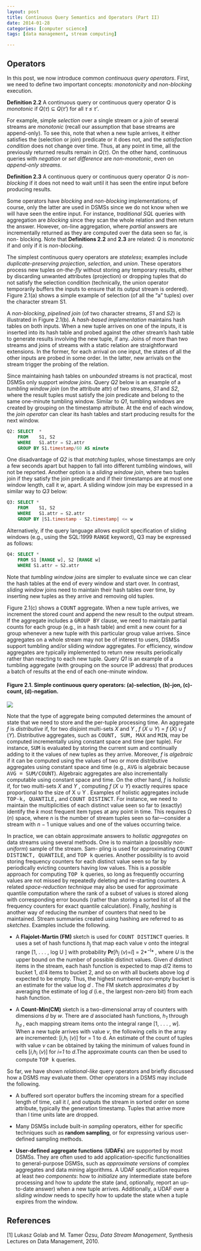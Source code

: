 ```yaml
---
layout: post
title: Continuous Query Semantics and Operators (Part II)
date: 2014-01-28
categories: [computer science]
tags: [data management, stream computing]

---
```


Operators
---
In this post, we now introduce common *continuous query operators*. First, we need to define two important concepts: *monotonicity* and *non-blocking* execution.
**Definition 2.2** A continuous query or continuous query operator *Q* is *monotonic* if *Q*(*τ*) ⊆ *Q*(*τ′*) for all *τ ≤ τ′*.  
For example, simple *selection* over a single stream or a *join* of several streams are *monotonic* (recall our assumption that base streams are append-only). To see this, note that when a new tuple arrives, it either satisfies the (selection or join) predicate or it does not, and the *satisfaction condition* does not change over time. Thus, at any point in time, all the previously returned results remain in *Q*(*τ*). On the other hand, continuous queries with *negation* or *set difference* are *non-monotonic*, even on *append-only streams*.  
**Definition 2.3** A continuous query or continuous query operator *Q* is *non-blocking* if it does not need to wait until it has seen the entire input before producing results.  
Some operators have *blocking* and *non-blocking* implementations; of course, only the latter are used in DSMSs since we do not know when we will have seen the entire input. For instance, *traditional SQL* queries with aggregation are *blocking* since they scan the whole relation and then return the answer. However, on-line aggregation, where *partial* answers are incrementally returned as they are computed over the data seen so far, is non- blocking. Note that **Definitions 2.2** and **2.3** are related: *Q* is *monotonic* if and only if it is *non-blocking*.  
The simplest continuous query operators are *stateless*; examples include *duplicate-preserving projection*, *selection*, and *union*. These operators process new tuples *on-the-fly* without storing any temporary results, either by discarding unwanted attributes (projection) or dropping tuples that do not satisfy the selection condition (technically, the union operator temporarily buffers the inputs to ensure that its output stream is ordered). Figure 2.1(a) shows a simple example of selection (of all the “a” tuples) over the character stream S1.
A *non-blocking*, *pipelined join* (of two character streams, *S1* and *S2*)  is illustrated in Figure 2.1(b). A *hash-based implementation* maintains hash tables on both inputs. When a new tuple arrives on one of the inputs, it is inserted into its hash table and probed against the other stream’s hash table to generate results involving the new tuple, if any. Joins of more than two streams and joins of streams with a static relation are straightforward extensions. In the former, for each arrival on one input, the states of all the other inputs are probed in some order. In the latter, new arrivals on the stream trigger the probing of the relation.
Since maintaining hash tables on *unbounded* streams is not practical, most DSMSs only support *window joins*. Query *Q2* below is an example of a *tumbling window join* (on the attribute attr) of two streams, *S1* and *S2*, where the result tuples must satisfy the join predicate and belong to the same one-minute tumbling window. Similar to *Q1*, tumbling windows are created by grouping on the timestamp attribute. At the end of each window, the *join operator* can clear its hash tables and start producing results for the next window.
```sql
Q2: SELECT	* 
	FROM	S1, S2    WHERE	S1.attr = S2.attr    GROUP BY S1.timestamp/60 AS minute
```One disadvantage of *Q2* is that *matching tuples*, whose timestamps are only a few seconds apart but happen to fall into different tumbling windows, will not be reported. Another option is a *sliding window join*, where two tuples join if they satisfy the join predicate and if their timestamps are at most one window length, call it *w*, apart. A sliding window join may be expressed in a similar way to *Q3* below:
```sqlQ3: SELECT *
	FROM	S1, S2    WHERE	S1.attr = S2.attr    GROUP BY |S1.timestamp - S2.timestamp| <= w```
Alternatively, if the query language allows explicit specification of sliding windows (e.g., using the SQL:1999 <tt class="literal">RANGE</tt> keyword), Q3 may be expressed as follows:```sqlQ4: SELECT *	FROM S1 [RANGE w], S2 [RANGE w] 	WHERE S1.attr = S2.attr
```Note that *tumbling window joins* are simpler to evaluate since we can clear the hash tables at the end of every window and start over. In contrast, *sliding window* joins need to maintain their hash tables over time, by inserting new tuples as they arrive and removing old tuples.
Figure 2.1(c) shows a <tt class="literal">COUNT</tt> aggregate. When a new tuple arrives, we increment the stored count and append the new result to the output stream. If the aggregate includes a <tt class="literal">GROUP BY</tt> clause, we need to maintain partial counts for each group (e.g., in a hash table) and emit a new count for a group whenever a new tuple with this particular group value arrives. Since aggregates on a whole stream may not be of interest to users, DSMSs support tumbling and/or sliding window aggregates. For efficiency, window aggregates are typically implemented to return new results periodically rather than reacting to each new tuple. Query *Q1* is an example of a tumbling aggregate (with grouping on the source IP address) that produces a batch of results at the end of each one-minute window. #### Figure 2.1. Simple continuous query operators: (a)-selection, (b)-jon, (c)-count, (d)-negation.
![](http://sungsoo.github.com/images/query-operators.png) 
Note that the type of aggregate being computed determines the amount of state that we need to store and the per-tuple processing time. An aggregate *f* is *distributive* if, for two disjoint multi-sets *X* and *Y* , *f* (*X* ∪ *Y*) = *f* (*X*) ∪ *f* (*Y*). Distributive aggregates, such as <tt class="literal">COUNT, SUM, MAX</tt> and <tt class="literal">MIN</tt>, may be computed incrementally using constant space and time (per tuple). For instance, <tt class="literal">SUM</tt> is evaluated by storing the current sum and continually adding to it the values of new tuples as they arrive. Moreover, *f* is *algebraic* if it can be computed using the values of two or more distributive aggregates using constant space and time (e.g., <tt class="literal">AVG</tt> is algebraic because <tt class="literal">AVG = SUM/COUNT</tt>). Algebraic aggregates are also incrementally computable using constant space and time. On the other hand, *f* is *holistic* if, for two multi-sets *X* and *Y* , computing *f* (*X* ∪ *Y*) exactly requires space proportional to the size of X ∪ Y . Examples of holistic aggregates include <tt class="literal">TOP-k, QUANTILE,</tt> and <tt class="literal">COUNT DISTINCT</tt>. For instance, we need to maintain the multiplicities of each distinct value seen so far to (exactly) identify the *k* most frequent item types at any point in time. This requires Ω (*n*) space, where *n* is the number of stream tuples seen so far—consider a stream with *n* − 1 unique values and one of the values occurring twice.

In practice, we can obtain approximate answers to *holistic aggregates* on data streams using several methods. One is to maintain a (possibly *non-uniform*) sample of the stream. Sam- pling is used for approximating <tt class="literal">COUNT DISTINCT, QUANTILE</tt>, and <tt class="literal">TOP k</tt> queries. Another possibility is to avoid storing frequency counters for each distinct value seen so far by periodically evicting counters having low values. This is a possible approach for computing <tt class="literal">TOP k</tt> queries, so long as frequently occurring values are not missed by repeatedly deleting and re-starting counters. A related *space-reduction technique* may also be used for approximate quantile computation where the rank of a subset of values is stored along with corresponding error bounds (rather than storing a sorted list of all the frequency counters for exact quantile calculation). Finally, *hashing* is another way of reducing the number of counters that need to be maintained. Stream summaries created using hashing are referred to as *sketches*. Examples include the following.  

* A **Flajolet-Martin (FM)** sketch is used for <tt class="literal">COUNT DISTINCT</tt> queries. It uses a set of hash functions *h<sub>j</sub>* that map each value v onto the integral range [1, . . . , log U ] with probability **Pr**[*h<sub>j</sub>* (*v*)=*l*] = 2*<sup>−l</sup>* , where *U* is the upper bound on the number of possible distinct values. Given *d* distinct items in the stream, each hash function is expected to map *d*/2 items to bucket 1, *d*/4 items to bucket 2, and so on with all buckets above log *d* expected to be empty. Thus, the highest numbered non-empty bucket is an estimate for the value log *d* . The FM sketch approximates *d* by averaging the estimate of log *d* (i.e., the largest non-zero bit) from each hash function.

* A **Count-Min(CM)** sketch is a two-dimensional array of counters with dimensions *d* by *w*. There are *d* associated hash functions, *h<sub>1</sub>*  through *h<sub>d</sub>*  , each mapping stream items onto the integral range [1, . . . , *w*]. When a new tuple arrives with value *v*, the following cells in the array are incremented: [*i*,*h<sub>i</sub>* (*v*)] for = 1 to d. An estimate of the count of tuples with value *v* can be obtained by taking the minimum of values found in cells [*i*,*h<sub>i</sub>* (*v*)] for *i=1* to *d*.The approximate counts can then be used to compute <tt class="literal">TOP k</tt> queries.

So far, we have shown *relational-like* query operators and briefly discussed how a DSMS may evaluate them. Other operators in a DSMS may include the following.
* A buffered sort operator buffers the incoming stream for a specified length of time, call it *l*, and outputs the stream in sorted order on some attribute, typically the generation timestamp. Tuples that arrive more than l time units late are dropped.
* Many DSMSs include built-in *sampling* operators, either for specific techniques such as **random sampling**, or for expressing various user-defined sampling methods.
* **User-defined aggregate functions** (**UDAFs**) are supported by most DSMSs. They are often used to add application-specific functionalities to general-purpose DSMSs, such as *approximate versions* of complex aggregates and data mining algorithms. A UDAF specification requires at least *two components*: how to *initialize* any intermediate state before processing and how to *update* the state (and, optionally, report an up-to-date answer) when a new tuple arrives. Additionally, a UDAF over a *sliding window* needs to specify how to update the state when a tuple expires from the window.
References
---
[1] Lukasz Golab and M. Tamer Özsu, *Data Stream Management*, Synthesis Lectures on Data Management, 2010.